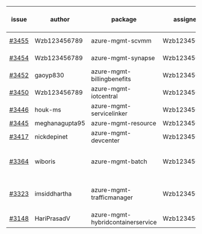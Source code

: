 | issue | author | package | assignee | bot advice | created date of issue | target release date | date from target |
| ------ | ------ | ------ | ------ | ------ | ------ | ------ | :-----: |
| [#3455](https://github.com/Azure/sdk-release-request/issues/3455) | Wzb123456789 | azure-mgmt-scvmm | Wzb123456789 | new issue. | 11-23 | 12-23 |  |
| [#3454](https://github.com/Azure/sdk-release-request/issues/3454) | Wzb123456789 | azure-mgmt-synapse | Wzb123456789 | new issue. | 11-23 | 12-23 |  |
| [#3452](https://github.com/Azure/sdk-release-request/issues/3452) | gaoyp830 | azure-mgmt-billingbenefits | Wzb123456789 |  | 11-23 | 12-23 |  |
| [#3450](https://github.com/Azure/sdk-release-request/issues/3450) | Wzb123456789 | azure-mgmt-iotcentral | Wzb123456789 |  | 11-22 | 12-23 |  |
| [#3446](https://github.com/Azure/sdk-release-request/issues/3446) | houk-ms | azure-mgmt-servicelinker | Wzb123456789 |  | 11-22 | 12-23 |  |
| [#3445](https://github.com/Azure/sdk-release-request/issues/3445) | meghanagupta95 | azure-mgmt-resource | Wzb123456789 |  | 11-17 | 12-23 |  |
| [#3417](https://github.com/Azure/sdk-release-request/issues/3417) | nickdepinet | azure-mgmt-devcenter | Wzb123456789 |  | 11-15 | 12-23 |  |
| [#3364](https://github.com/Azure/sdk-release-request/issues/3364) | wiboris | azure-mgmt-batch | Wzb123456789 | close to release date.  | 11-02 | 11-25 | 1 |
| [#3323](https://github.com/Azure/sdk-release-request/issues/3323) | imsiddhartha | azure-mgmt-trafficmanager | Wzb123456789 | close to release date.  | 10-28 | 11-25 | 1 |
| [#3148](https://github.com/Azure/sdk-release-request/issues/3148) | HariPrasadV | azure-mgmt-hybridcontainerservice | Wzb123456789 |  | 09-07 | 10-11 |  |
